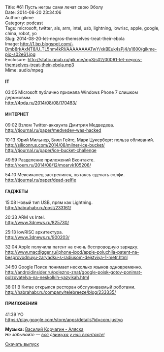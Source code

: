 Title: #61 Пусть негры сами лечат свою Эболу  
Date: 2014-08-20 23:34:06  
Author: gikme  
Category: podcast  
Tags: microsoft, twitter, als, arm, intel, usb, lightning, lowrisc, apple, google, china, robot, yo  
Slug: 2014-08-20-let-negros-themselves-treat-their-ebola  
Image: http://1.bp.blogspot.com/-Dmb8rkAxNT8/U_TL5nm4kRI/AAAAAAAATwY/xkBEuk4sPj4/s1600/gikme-pic-s02e61.jpg  
Enclosure: http://static.qnub.ru/gik.me/mp3/s02/00061-let-negros-themselves-treat-their-ebola.mp3  
Mime: audio/mpeg

#### IT

03:05 Microsoft публично признала Windows Phone 7 слишком дерьмовым.  
<http://4pda.ru/2014/08/08/170483/>

#### ИНТЕРНЕТ

09:02 Взлом Twitter-аккаунта Дмитрия Медведева.  
<http://tjournal.ru/paper/medvedev-was-hacked>

10:13 Юрий Мильнер, Билл Гейтс, Марк Цукерберг: польза обливаний.  
<http://siliconrus.com/2014/08/milner-ice-bucket/>  
<http://tjournal.ru/paper/ice-bucket-challenge>

49:59 Разделение приложений Вконтакте.  
<http://roem.ru/2014/08/12/moarvk105206/>

54:10 Мексиканец застрелился, пытаясь сделать сэлфи.  
<http://tjournal.ru/paper/dead-selfie>

#### ГАДЖЕТЫ

15:08 Новый тип USB, прям как Lightning.  
<http://habrahabr.ru/post/233161/>

20:33 ARM vs Intel.  
<http://www.3dnews.ru/825730/>

25:13 lowRISC архитектура.  
<http://www.3dnews.ru/900203/>

32:04 Apple получила патент на очень беспроводную зарядку.  
<http://www.macdigger.ru/iphone-ipod/apple-poluchila-patent-na-besprovodnuyu-zaryadku-s-radiusom-dejstviya-1-metr.html>

34:50 Google Поиск понимает несколько языков одновременно.  
<http://androidinsider.ru/polezno-znat/google-poisk-gotov-ponimat-polzovatelya-na-neskolkih-yazyikah.html>

38:01 В Китае открылся ресторан обслуживаемый роботами.  
<http://habrahabr.ru/company/telebreeze/blog/233335/>

#### ПРИЛОЖЕНИЯ

41:39 YO  
<https://play.google.com/store/apps/details?id=com.justyo>

**Музыка:** [Василий Корчагин - Аляска](http://vk.com/bacc3)  
*Не забывайте — [вся движуха у нас вконтакте!](http://vk.com/gikme)*

[Скачать выпуск](http://static.qnub.ru/gik.me/mp3/s02/00061-let-negros-themselves-treat-their-ebola.mp3)

